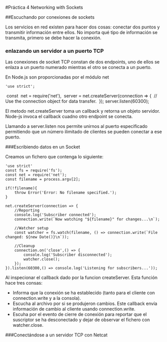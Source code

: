 #Práctica 4 Networking with Sockets

##Escuchando por conexiones de sockets

Los servicios en red existen para hacer dos cosas: conectar dos puntos y transmitir información entre ellos. No importa qué tipo de información se transmita, primero se debe hacer la conexión.

### enlazando un servidor a un puerto TCP

Las conexiones de socket TCP constan de dos endpoints, uno de ellos se enlaza a un puerto numerado mientras el otro se conecta a un puerto.

En Node.js son proporcionadas por el módulo net

	​'use strict'​;
​ 	​const​
​ 	  net = require(​'net'​),
​ 	  server = net.createServer(connection => {
​ 	    ​// Use the connection object for data transfer.​
​ 	  });
​ 	server.listen(60300);

El metodo net.createServer toma un callback y retorna un objeto servidor. Node-js invoca el callback cuadno otro endpoint se conecta.

Llamando a server.listen nos permite unirnos al puerto especificado permitiendo que un número ilimitado de clientes se pueden conectar a ese puerto.

###Escribiendo datos en un Socket

Creamos un fichero que contenga lo siguiente:

	'use strict'
	const fs = require('fs');
	const net = require('net');
	const filename = process.argv[2];

	if(!filename){
		throw Error('Error: No filename specified.');
	}

	net.createServer(connection => {
		//Reporting
		console.log('Subscriber connected');
		connection.write(`Now watching "${filename}" for changes...\n`);

		//Watcher setup
		const watcher = fs.watch(filename, () => connection.write(`File changed: ${new Date()}\n`));

		//Cleanup
		connection.on('close',() => {
			console.log('Subscriber disconnected');
			watcher.close();
		});
	}).listen(60300,() => console.log('Listening for subscribers...'));

Al inspecionar el callback dado por la funcion createServer. Esta función hace tres consas:
- Informa que la conexión se ha establecido (tanto para el cliente con connection.write y a la consola).
- Escucha al archivo por si se produjeron cambios. Este callback envía información de cambio al cliente usando connection.write.
- Escuha por el evento de cierre de conexión para reportar que el suscriptor se ha desconectado y dejar de observar el fichero con watcher.close.

###Conectándose a un servidor TCP con Netcat 


